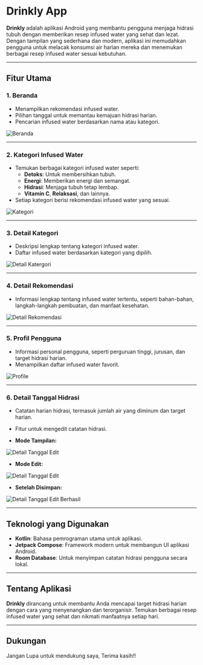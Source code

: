 # **Drinkly App**

**Drinkly** adalah aplikasi Android yang membantu pengguna menjaga hidrasi tubuh dengan memberikan resep infused water yang sehat dan lezat. Dengan tampilan yang sederhana dan modern, aplikasi ini memudahkan pengguna untuk melacak konsumsi air harian mereka dan menemukan berbagai resep infused water sesuai kebutuhan.

---

## **Fitur Utama**

### **1. Beranda**
- Menampilkan rekomendasi infused water.
- Pilihan tanggal untuk memantau kemajuan hidrasi harian.
- Pencarian infused water berdasarkan nama atau kategori.

![Beranda](https://github.com/user-attachments/assets/228cdd06-8257-4753-9b3c-ca9eaf642dfd)

---

### **2. Kategori Infused Water**
- Temukan berbagai kategori infused water seperti:
  - **Detoks**: Untuk membersihkan tubuh.
  - **Energi**: Memberikan energi dan semangat.
  - **Hidrasi**: Menjaga tubuh tetap lembap.
  - **Vitamin C**, **Relaksasi**, dan lainnya.
- Setiap kategori berisi rekomendasi infused water yang sesuai.

![Kategori](https://github.com/user-attachments/assets/8f867d1b-1e7e-4c2f-99a7-794e0da638d2)

---

### **3. Detail Kategori**
- Deskripsi lengkap tentang kategori infused water.
- Daftar infused water berdasarkan kategori yang dipilih.

![Detail Katergori](https://github.com/user-attachments/assets/fc912f1e-7a3e-470d-95d8-6a2c1768206e)

---

### **4. Detail Rekomendasi**
- Informasi lengkap tentang infused water tertentu, seperti bahan-bahan, langkah-langkah pembuatan, dan manfaat kesehatan.

![Detail Rekomendasi](https://github.com/user-attachments/assets/c5962800-ec16-4a97-bbcd-be5ad95eb4c1)

---

### **5. Profil Pengguna**
- Informasi personal pengguna, seperti perguruan tinggi, jurusan, dan target hidrasi harian.
- Menampilkan daftar infused water favorit.

![Profile](https://github.com/user-attachments/assets/40f2e692-d6b0-4d1f-8054-3709dced1a10)

---

### **6. Detail Tanggal Hidrasi**
- Catatan harian hidrasi, termasuk jumlah air yang diminum dan target harian.
- Fitur untuk mengedit catatan hidrasi.

- **Mode Tampilan:**
  
 ![Detail Tanggal Edit](https://github.com/user-attachments/assets/b63215bf-5ccf-48df-9122-007bebe81c3f)

- **Mode Edit:**
  
![Detail Tanggal Edit](https://github.com/user-attachments/assets/b7b28839-39bd-4c9f-ae32-432bb7d90f57)


- **Setelah Disimpan:**
  
![Detail Tanggal Edit Berhasil](https://github.com/user-attachments/assets/ffb5db6b-a741-404e-b317-f3ae5df70719)

---

## **Teknologi yang Digunakan**

- **Kotlin**: Bahasa pemrograman utama untuk aplikasi.
- **Jetpack Compose**: Framework modern untuk membangun UI aplikasi Android.
- **Room Database**: Untuk menyimpan catatan hidrasi pengguna secara lokal.

---



## **Tentang Aplikasi**
**Drinkly** dirancang untuk membantu Anda mencapai target hidrasi harian dengan cara yang menyenangkan dan terorganisir. Temukan berbagai resep infused water yang sehat dan nikmati manfaatnya setiap hari.

---

## **Dukungan**
Jangan Lupa untuk mendukung saya, Terima kasih!!
